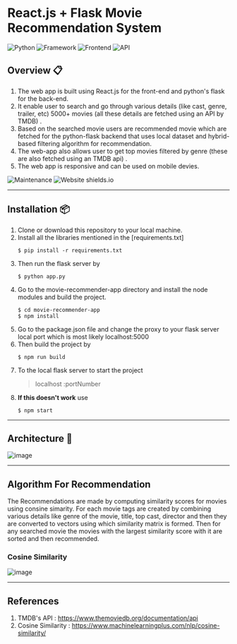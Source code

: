 # React.js + Flask Movie Recommendation System

![Python](https://img.shields.io/badge/Python-3.9.6-blueviolet) ![Framework](https://img.shields.io/badge/Framework-Flask-red) ![Frontend](https://img.shields.io/badge/Frontend-React-green) ![API](https://img.shields.io/badge/API-TMDB-fcba03)

## Overview 📋

1. The web app is built using React.js for the front-end and python's flask for the back-end.
2. It enable user to search and go through various details (like cast, genre, trailer, etc) 5000+ movies (all these details are fetched using an API by TMDB) .
3. Based on the searched movie users are recommended movie which are fetched for the python-flask backend that uses local dataset and hybrid-based filtering algorithm for recommendation.
4. The web-app also allows user to get top movies filtered by genre (these are also fetched using an TMDB api) .
5. The web app is responsive and can be used on mobile devies.

![Maintenance](https://img.shields.io/badge/maintained-yes-green.svg) ![Website shields.io](https://img.shields.io/badge/website-up-yellow)

---

## Installation 📦

1. Clone or download this repository to your local machine.
2. Install all the libraries mentioned in the [requirements.txt]
   ```shell
   $ pip install -r requirements.txt
   ```
3. Then run the flask server by
   ```shell
   $ python app.py
   ```
4. Go to the movie-recommender-app directory and install the node modules and build the project.
   ```shell
   $ cd movie-recommender-app
   $ npm install
   ```
5. Go to the package.json file and change the proxy to your flask server local port which is most likely localhost:5000
6. Then build the project by
   ```shell
   $ npm run build
   ```
7. To the local flask server to start the project
   > localhost :portNumber
8. **If this doesn't work** use
   ```shell
   $ npm start
   ```

---

## Architecture :page_facing_up:

![image](https://user-images.githubusercontent.com/74367889/170507933-fabe5dcc-52a0-476f-8650-c454a433bc48.png)

---

## Algorithm For Recommendation

The Recommendations are made by computing similarity scores for movies using consine simarity. For each movie tags are created by combining various details like genre of the movie, title, top cast, director and then they are converted to vectors using which similarity matrix is formed. Then for any searched movie the movies with the largest similarity score with it are sorted and then recommended.

### Cosine Similarity

![image](https://user-images.githubusercontent.com/74367889/170820479-843243b2-3659-4101-8adf-2e5c7cdbcc19.png)

---

## References

1.  TMDB's API : https://www.themoviedb.org/documentation/api
2.  Cosine Similarity : https://www.machinelearningplus.com/nlp/cosine-similarity/
